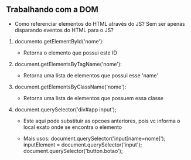 ## Trabalhando com a DOM

- Como referenciar elementos do HTML através do JS? Sem ser apenas disparando eventos do HTML para o JS?

1. documento.getElementById('nome'): 
   - Retorna o elemento que possui este ID

2. document.getElementsByTagName('nome'): 
   - Retorna uma lista de elementos que possui esse 'name'

3. document.getElementsByClassName('nome'): 
   - Retorna uma lista de elementos que possuem essa classe

4. document.querySelector('div#app input');
   - Este aqui pode substituir as opcoes anteriores, pois vc informa o local exato onde se encontra o elemento

    - Mais usos: 
    document.querySelector('input[name=nome]');
    inputElement = document.querySelector('input');
    document.querySelector('button.botao');